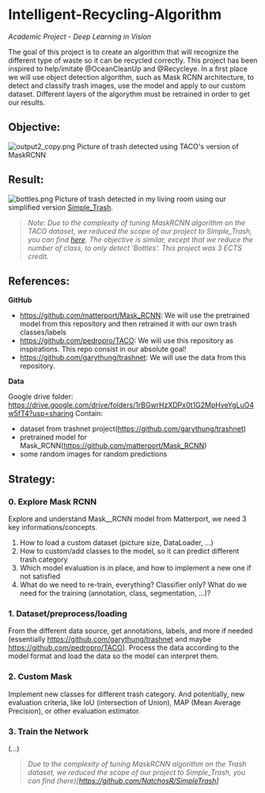 # Intelligent-Recycling-Algorithm
*Academic Project - Deep Learning in Vision*

The goal of this project is to create an algorithm that will recognize the different type of waste so it can be recycled correctly. This project has been inspired to help/imitate @OceanCleanUp and @Recycleye. In a first place we will use object detection algorithm, such as Mask RCNN architecture, to detect and classify trash images, use the model and apply to our custom dataset. Different layers of the algorythm must be retrained in order to get our results.

## Objective: 

![output2_copy.png](output2_copy.png)
Picture of trash detected using TACO's version of MaskRCNN

## Result:

![bottles.png](bottles.png)
Picture of trash detected in my living room using our simplified version [Simple_Trash](https://github.com/NatchosR/SimpleTrash).
> *Note: Due to the complexity of tuning MaskRCNN algorithm on the TACO dataset, we reduced the scope of our project to Simple_Trash, you can find [here](https://github.com/NatchosR/SimpleTrash). The objective is similar, except that we reduce the number of class, to only detect 'Bottles'. This project was 3 ECTS credit.*
## References:
**GitHub**
+ https://github.com/matterport/Mask_RCNN: We will use the pretrained model from this repository and then retrained it with our own trash classes/labels
+ https://github.com/pedropro/TACO: We will use this repository as inspirations. This repo consist in our absolute goal!
+ https://github.com/garythung/trashnet: We will use the data from this repository.

**Data**

Google drive folder: https://drive.google.com/drive/folders/1rBGwrHzXDPx0t1G2MpHyeYgLuO4w5fT4?usp=sharing
Contain:
+ dataset from trashnet project(https://github.com/garythung/trashnet)
+ pretrained model for Mask_RCNN(https://github.com/matterport/Mask_RCNN)
+ some random images for random predictions

## Strategy:

### 0. Explore Mask RCNN
Explore and understand Mask__RCNN model from Matterport, we need 3 key informations/concepts. 
1. How to load a custom dataset (picture size, DataLoader, ...)
2. How to custom/add classes to the model, so it can predict different trash category
3. Which model evaluation is in place, and how to implement a new one if not satisfied
4. What do we need to re-train, everything? Classifier only? What do we need for the training (annotation, class, segmentation, ...)?

### 1. Dataset/preprocess/loading
From the different data source, get annotations, labels, and more if needed (essentially https://github.com/garythung/trashnet and maybe https://github.com/pedropro/TACO). 
Process the data according to the model format and load the data so the model can interpret them.

### 2. Custom Mask
Implement new classes for different trash category. And potentially, new evaluation criteria, like IoU (intersection of Union), MAP (Mean Average Precision), or other evaluation estimator. 

### 3. Train the Network 
(...)

> *Due to the complexity of tuning MaskRCNN algorithm on the Trash dataset, we reduced the scope of our project to Simple_Trash, you can find (here)[https://github.com/NatchosR/SimpleTrash]*
